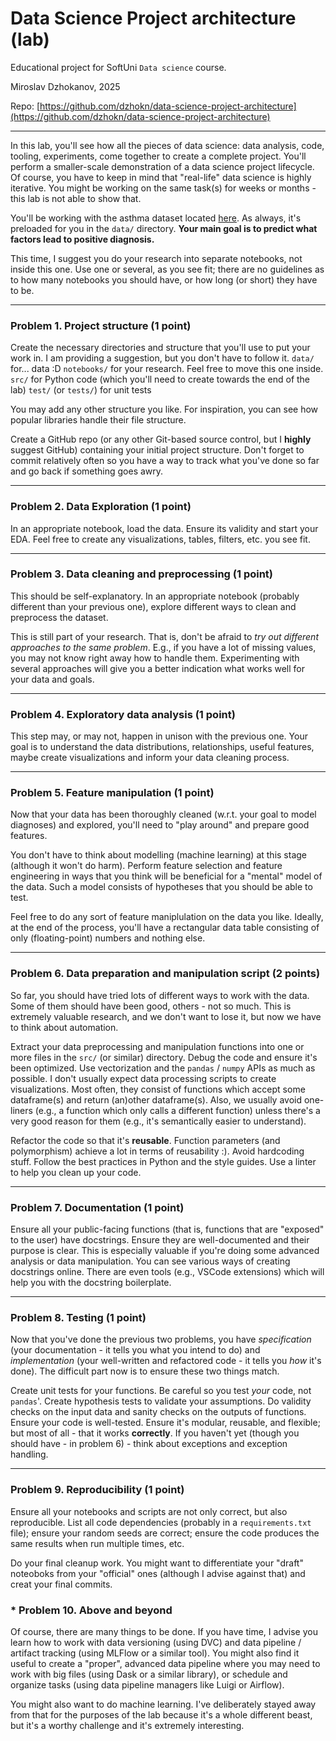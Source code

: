 # Data Science Project architecture (lab)
Educational project for SoftUni `Data science` course.

Miroslav Dzhokanov, 2025

Repo: [https://github.com/dzhokn/data-science-project-architecture](https://github.com/dzhokn/data-science-project-architecture)


---
In this lab, you'll see how all the pieces of data science: data analysis, code, tooling, experiments, come together to create a complete project. You'll perform a smaller-scale demonstration of a data science project lifecycle. Of course, you have to keep in mind that "real-life" data science is highly iterative. You might be working on the same task(s) for weeks or months - this lab is not able to show that.

You'll be working with the asthma dataset located [here](https://www.kaggle.com/datasets/rabieelkharoua/asthma-disease-dataset). As always, it's preloaded for you in the `data/` directory. **Your main goal is to predict what factors lead to positive diagnosis.**

This time, I suggest you do your research into separate notebooks, not inside this one. Use one or several, as you see fit; there are no guidelines as to how many notebooks you should have, or how long (or short) they have to be.

---

### Problem 1. Project structure (1 point)
Create the necessary directories and structure that you'll use to put your work in. I am providing a suggestion, but you don't have to follow it.
`data/` for... data :D
`notebooks/` for your research. Feel free to move this one inside.
`src/` for Python code (which you'll need to create towards the end of the lab)
`test/` (or `tests/`) for unit tests

You may add any other structure you like. For inspiration, you can see how popular libraries handle their file structure.

Create a GitHub repo (or any other Git-based source control, but I **highly** suggest GitHub) containing your initial project structure. Don't forget to commit relatively often so you have a way to track what you've done so far and go back if something goes awry.

---

### Problem 2. Data Exploration (1 point)
In an appropriate notebook, load the data. Ensure its validity and start your EDA. Feel free to create any visualizations, tables, filters, etc. you see fit.

---

### Problem 3. Data cleaning and preprocessing (1 point)
This should be self-explanatory. In an appropriate notebook (probably different than your previous one), explore different ways to clean and preprocess the dataset.

This is still part of your research. That is, don't be afraid to _try out different approaches to the same problem_. E.g., if you have a lot of missing values, you may not know right away how to handle them. Experimenting with several approaches will give you a better indication what works well for your data and goals.

---

### Problem 4. Exploratory data analysis (1 point)
This step may, or may not, happen in unison with the previous one. Your goal is to understand the data distributions, relationships, useful features, maybe create visualizations and inform your data cleaning process.

---

### Problem 5. Feature manipulation (1 point)
Now that your data has been thoroughly cleaned (w.r.t. your goal to model diagnoses) and explored, you'll need to "play around" and prepare good features.

You don't have to think about modelling (machine learning) at this stage (although it won't do harm). Perform feature selection and feature engineering in ways that you think will be beneficial for a "mental" model of the data. Such a model consists of hypotheses that you should be able to test.

Feel free to do any sort of feature maniplulation on the data you like. Ideally, at the end of the process, you'll have a rectangular data table consisting of only (floating-point) numbers and nothing else.

---

### Problem 6. Data preparation and manipulation script (2 points)
So far, you should have tried lots of different ways to work with the data. Some of them should have been good, others - not so much. This is extremely valuable research, and we don't want to lose it, but now we have to think about automation.

Extract your data preprocessing and manipulation functions into one or more files in the `src/` (or similar) directory. Debug the code and ensure it's been optimized. Use vectorization and the `pandas` / `numpy` APIs as much as possible. I don't usually expect data processing scripts to create visualizations. Most often, they consist of functions which accept some dataframe(s) and return (an)other dataframe(s). Also, we usually avoid one-liners (e.g., a function which only calls a different function) unless there's a very good reason for them (e.g., it's semantically easier to understand).

Refactor the code so that it's **reusable**. Function parameters (and polymorphism) achieve a lot in terms of reusability :). Avoid hardcoding stuff. Follow the best practices in Python and the style guides. Use a linter to help you clean up your code.

---

### Problem 7. Documentation (1 point)
Ensure all your public-facing functions (that is, functions that are "exposed" to the user) have docstrings. Ensure they are well-documented and their purpose is clear. This is especially valuable if you're doing some advanced analysis or data manipulation. You can see various ways of creating docstrings online. There are even tools (e.g., VSCode extensions) which will help you with the docstring boilerplate.

---

### Problem 8. Testing (1 point)
Now that you've done the previous two problems, you have _specification_ (your documentation - it tells you what you intend to do) and _implementation_ (your well-written and refactored code - it tells you _how_ it's done). The difficult part now is to ensure these two things match.

Create unit tests for your functions. Be careful so you test _your_ code, not `pandas`'. Create hypothesis tests to validate your assumptions. Do validity checks on the input data and sanity checks on the outputs of functions. Ensure your code is well-tested. Ensure it's modular, reusable, and flexible; but most of all - that it works **correctly**. If you haven't yet (though you should have - in problem 6) - think about exceptions and exception handling.

---

### Problem 9. Reproducibility (1 point)
Ensure all your notebooks and scripts are not only correct, but also reproducible. List all code dependencies (probably in a `requirements.txt` file); ensure your random seeds are correct; ensure the code produces the same results when run multiple times, etc.

Do your final cleanup work. You might want to differentiate your "draft" noteoboks from your "official" ones (although I advise against that) and creat your final commits.

### * Problem 10. Above and beyond
Of course, there are many things to be done. If you have time, I advise you learn how to work with data versioning (using DVC) and data pipeline / artifact tracking (using MLFlow or a similar tool). You might also find it useful to create a "proper", advanced data pipeline where you may need to work with big files (using Dask or a similar library), or schedule and organize tasks (using data pipeline managers like Luigi or Airflow).

You might also want to do machine learning. I've deliberately stayed away from that for the purposes of the lab because it's a whole different beast, but it's a worthy challenge and it's extremely interesting.

